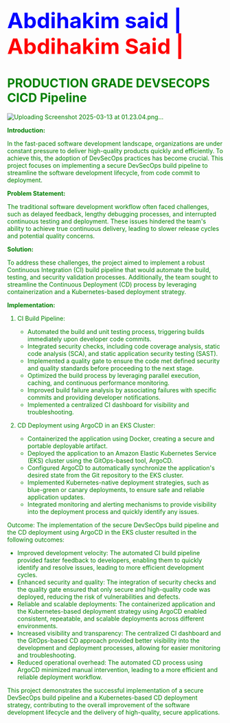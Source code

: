 <html><body><h1 style="font-size:50px;color:blue;">Abdihakim said | <font style="color:red;"> Abdihakim Said | <font style="color:green;">  </h1>

</body></html>


# PRODUCTION GRADE DEVSECOPS CICD Pipeline

![Uploading Screenshot 2025-03-13 at 01.23.04.png…]()


**Introduction:**

In the fast-paced software development landscape, organizations are under constant pressure to deliver high-quality products quickly and efficiently. To achieve this, the adoption of DevSecOps practices has become crucial. This project focuses on implementing a secure DevSecOps build pipeline to streamline the software development lifecycle, from code commit to deployment.

**Problem Statement:**

The traditional software development workflow often faced challenges, such as delayed feedback, lengthy debugging processes, and interrupted continuous testing and deployment. These issues hindered the team's ability to achieve true continuous delivery, leading to slower release cycles and potential quality concerns.

**Solution:**

To address these challenges, the project aimed to implement a robust Continuous Integration (CI) build pipeline that would automate the build, testing, and security validation processes. Additionally, the team sought to streamline the Continuous Deployment (CD) process by leveraging containerization and a Kubernetes-based deployment strategy.

**Implementation:**
1. CI Build Pipeline:
   - Automated the build and unit testing process, triggering builds immediately upon developer code commits.
   - Integrated security checks, including code coverage analysis, static code analysis (SCA), and static application security testing (SAST).
   - Implemented a quality gate to ensure the code met defined security and quality standards before proceeding to the next stage.
   - Optimized the build process by leveraging parallel execution, caching, and continuous performance monitoring.
   - Improved build failure analysis by associating failures with specific commits and providing developer notifications.
   - Implemented a centralized CI dashboard for visibility and troubleshooting.

2. CD Deployment using ArgoCD in an EKS Cluster:
   - Containerized the application using Docker, creating a secure and portable deployable artifact.
   - Deployed the application to an Amazon Elastic Kubernetes Service (EKS) cluster using the GitOps-based tool, ArgoCD.
   - Configured ArgoCD to automatically synchronize the application's desired state from the Git repository to the EKS cluster.
   - Implemented Kubernetes-native deployment strategies, such as blue-green or canary deployments, to ensure safe and reliable application updates.
   - Integrated monitoring and alerting mechanisms to provide visibility into the deployment process and quickly identify any issues.

Outcome:
The implementation of the secure DevSecOps build pipeline and the CD deployment using ArgoCD in the EKS cluster resulted in the following outcomes:

- Improved development velocity: The automated CI build pipeline provided faster feedback to developers, enabling them to quickly identify and resolve issues, leading to more efficient development cycles.
- Enhanced security and quality: The integration of security checks and the quality gate ensured that only secure and high-quality code was deployed, reducing the risk of vulnerabilities and defects.
- Reliable and scalable deployments: The containerized application and the Kubernetes-based deployment strategy using ArgoCD enabled consistent, repeatable, and scalable deployments across different environments.
- Increased visibility and transparency: The centralized CI dashboard and the GitOps-based CD approach provided better visibility into the development and deployment processes, allowing for easier monitoring and troubleshooting.
- Reduced operational overhead: The automated CD process using ArgoCD minimized manual intervention, leading to a more efficient and reliable deployment workflow.

This project demonstrates the successful implementation of a secure DevSecOps build pipeline and a Kubernetes-based CD deployment strategy, contributing to the overall improvement of the software development lifecycle and the delivery of high-quality, secure applications.





